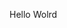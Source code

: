 Hello Wolrd





























































































































































































































































































































































































































































































































































































































































































































































































































































































































































































































































































































































































































































































































































































































































































































































































































































































































































































































































































































































































































































































































































































































































































































































































































































































































































































































































































































































































































































































































































































































































































































































































































































































































































































































































































































































































































































































































































































































































































































































































































































































































































































































































































































































































































































































































































































































































































































































